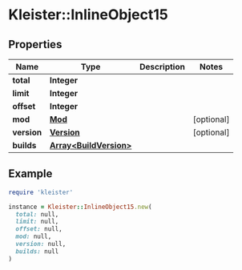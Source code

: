 # Kleister::InlineObject15

## Properties

| Name | Type | Description | Notes |
| ---- | ---- | ----------- | ----- |
| **total** | **Integer** |  |  |
| **limit** | **Integer** |  |  |
| **offset** | **Integer** |  |  |
| **mod** | [**Mod**](Mod.md) |  | [optional] |
| **version** | [**Version**](Version.md) |  | [optional] |
| **builds** | [**Array&lt;BuildVersion&gt;**](BuildVersion.md) |  |  |

## Example

```ruby
require 'kleister'

instance = Kleister::InlineObject15.new(
  total: null,
  limit: null,
  offset: null,
  mod: null,
  version: null,
  builds: null
)
```

